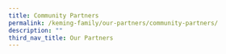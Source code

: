 ```yaml
---
title: Community Partners
permalink: /keming-family/our-partners/community-partners/
description: ""
third_nav_title: Our Partners
---
```

